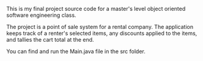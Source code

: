 This is my final project source code for a master's level object oriented software engineering class.  

The project is a point of sale system for a rental company.  The application keeps track of a renter's selected items, any discounts applied to the items, and tallies the cart total at the end.

You can find and run the Main.java file in the src folder.
